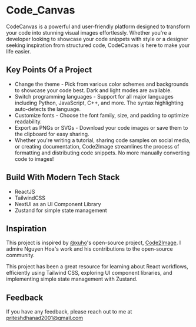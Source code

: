
# Code_Canvas

CodeCanvas is a powerful and user-friendly platform designed to transform your code into stunning visual images effortlessly. Whether you're a developer looking to showcase your code snippets with style or a designer seeking inspiration from structured code, CodeCanvas is here to make your life easier.


## Key Points Of a Project 

- Change the theme - Pick from various color schemes and backgrounds to showcase your code best. Dark and light modes are available.
- Switch programming languages - Support for all major languages including Python, JavaScript, C++, and more. The syntax highlighting auto-detects the language.
- Customize fonts - Choose the font family, size, and padding to optimize readability.
- Export as PNGs or SVGs - Download your code images or save them to the clipboard for easy sharing.
- Whether you're writing a tutorial, sharing code samples on social media, or creating documentation, Code2Image streamlines the process of formatting and distributing code snippets. No more manually converting code to images!

## Build With Modern Tech Stack 

- ReactJS
- TailwindCSS
- NextUI as an UI Component Library 
- Zustand for simple state management



## Inspiration

This project is inspired by [@xuho](https://github.com/xuho)'s open-source project, [Code2Image](https://github.com/xuho/code2image). I admire Nguyen Hoa's work and his contributions to the open-source community. 

This project has been a great resource for learning about React workflows, efficiently using Tailwind CSS, exploring UI component libraries, and implementing simple state management with Zustand.




## Feedback

If you have any feedback, please reach out to me at priteshdhanad2001@gmail.com

